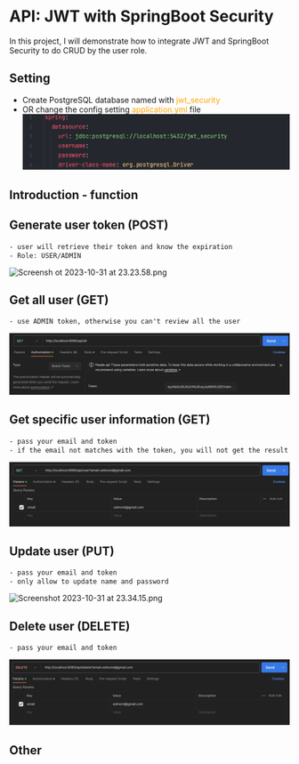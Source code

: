 # API: JWT with SpringBoot Security
In this project, I will demonstrate how to integrate JWT and SpringBoot Security to do CRUD by the user role.

## Setting
- Create PostgreSQL database named with <span style="color: orange;">jwt_security</span>
- OR change the config setting <span style="color: orange;">application.yml</span> file
![Screenshot 2023-10-31 at 23.14.52.png](README_Picture%2FScreenshot%202023-10-31%20at%2023.14.52.png)

## Introduction - function
## Generate user token (POST)
    - user will retrieve their token and know the expiration
    - Role: USER/ADMIN
![Screensh ot 2023-10-31 at 23.23.58.png](..%2F..%2F..%2F..%2F..%2F..%2Fvar%2Ffolders%2Fw9%2F4q37w8rs4txcy89mf9gfnjvh0000gn%2FT%2FTemporaryItems%2FNSIRD_screencaptureui_EKWFKB%2FScreenshot%202023-10-31%20at%2023.23.58.png)

## Get all user (GET)
    - use ADMIN token, otherwise you can't review all the user
![Screenshot 2023-10-31 at 23.29.42.png](README_Picture%2FScreenshot%202023-10-31%20at%2023.29.42.png)

## Get specific user information (GET)
    - pass your email and token
    - if the email not matches with the token, you will not get the result
![Screenshot 2023-10-31 at 23.31.47.png](README_Picture%2FScreenshot%202023-10-31%20at%2023.31.47.png)

## Update user (PUT)
    - pass your email and token
    - only allow to update name and password
![Screenshot 2023-10-31 at 23.34.15.png](..%2F..%2F..%2F..%2F..%2F..%2Fvar%2Ffolders%2Fw9%2F4q37w8rs4txcy89mf9gfnjvh0000gn%2FT%2FTemporaryItems%2FNSIRD_screencaptureui_H5vl4L%2FScreenshot%202023-10-31%20at%2023.34.15.png)

## Delete user (DELETE)
    - pass your email and token
![Screenshot 2023-10-31 at 23.35.46.png](README_Picture%2FScreenshot%202023-10-31%20at%2023.35.46.png)

## Other
